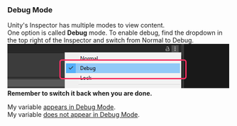 ### Debug Mode

Unity's Inspector has multiple modes to view content.  
One option is called **Debug** mode. To enable debug, find the dropdown in the top right of the Inspector and switch from Normal to Debug.  
![Inspector Debug Mode](inspector-debug-mode.png)  
**Remember to switch it back when you are done.**

My variable [appears in Debug Mode](Serialization%201/Unwanted%20Custom%20Editor.md).  
My variable [does not appear in Debug Mode](Serialization%201/Serializing%20A%20Field%201.md).